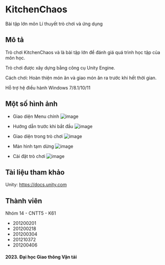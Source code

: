 # KitchenChaos
Bài tập lớn môn Lí thuyết trò chơi và ứng dụng

## Mô tả
Trò chơi KitchenChaos và là bài tập lớn để đánh giá quá trình học tập của môn học.

Trò chơi được xây dựng bằng công cụ Unity Engine.

Cách chơi: Hoàn thiện món ăn và giao món ăn ra trước khi hết thời gian.

Hỗ trợ hệ điều hành Windows 7/8.1/10/11
  
## Một số hình ảnh
  * Giao diện Menu chính
  ![image](https://user-images.githubusercontent.com/85392867/236638859-d8015639-91df-4f48-8a64-a25c0323e159.png)

  * Hướng dẫn trước khi bắt đầu
  ![image](https://user-images.githubusercontent.com/85392867/236638890-fc8ccf94-152f-44a7-ad98-b961ab8b1a8a.png)

  * Giao diện trong trò chơi
  ![image](https://user-images.githubusercontent.com/85392867/236638911-6e92a5f1-150e-494a-b9df-edb10bf21ee2.png)

  * Màn hình tạm dừng
  ![image](https://user-images.githubusercontent.com/85392867/236638916-a105301b-bbe9-4b3d-8e7e-b47098cea124.png)
  
  * Cài đặt trò chơi
  ![image](https://user-images.githubusercontent.com/85392867/236638924-6cea8b35-73dd-4a15-a8f9-1252642acd38.png)

## Tài liệu tham khảo
Unity: https://docs.unity.com

## Thành viên
Nhóm 14 - CNTT5 - K61

  * 201200201
  * 201200218
  * 201200304
  * 201210372
  * 201200406
  
#### 2023. Đại học Giao thông Vận tải
